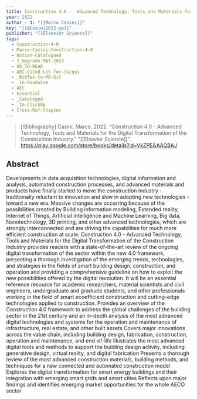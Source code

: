 ```yaml
---
title: Construction 4.0 -  Advanced Technology, Tools and Materials for the Digital Transformation of the Construction Industry
year: 2022
author - 1: "[[Marco Casini]]"
key: "[[@Casini2022-yp]]"
publisher: "[[Elsevier Science]]"
tags:
  - Construction-4-0
  - Marco-Casini-Construction-4-0
  - Notion-Catalogued
  - 2_Upgrade-MAY-2023
  - 00_TO-READ
  - AEC-Cited-Lit-for-Jacqui
  - _BibTex-to-MD-Git
  - _In-Readwise
  - AEC
  - Essential
  - _Cataloged
  - _In-ClickUp
  - Cross-Ref-Chapter
---
```


> [!Bibliography]
> Casini, Marco. 2022. “Construction 4.0 -  Advanced Technology, Tools and Materials for the Digital Transformation of the Construction Industry.” "[[Elsevier Science]]". https://play.google.com/store/books/details?id=VkZPEAAAQBAJ

## Abstract
Developments in data acquisition technologies, digital information and analysis, automated construction processes, and advanced materials and products have finally started to move the construction industry - traditionally reluctant to innovation and slow in adopting new technologies - toward a new era. Massive changes are occurring because of the possibilities created by Building information modeling, Extended reality, Internet of Things, Artificial intelligence and Machine Learning, Big data, Nanotechnology, 3D printing, and other advanced technologies, which are strongly interconnected and are driving the capabilities for much more efficient construction at scale. Construction 4.0 -  Advanced Technology, Tools and Materials for the Digital Transformation of the Construction Industry provides readers with a state-of-the-art review of the ongoing digital transformation of the sector within the new 4.0 framework, presenting a thorough investigation of the emerging trends, technologies, and strategies in the fields of smart building design, construction, and operation and providing a comprehensive guideline on how to exploit the new possibilities offered by the digital revolution. It will be an essential reference resource for academic researchers, material scientists and civil engineers, undergraduate and graduate students, and other professionals working in the field of smart ecoefficient construction and cutting-edge technologies applied to construction. Provides an overview of the Construction 4.0 framework to address the global challenges of the building sector in the 21st century and an in-depth analysis of the most advanced digital technologies and systems for the operation and maintenance of infrastructure, real estate, and other built assets Covers major innovations across the value chain, including building design, fabrication, construction, operation and maintenance, and end-of-life Illustrates the most advanced digital tools and methods to support the building design activity, including generative design, virtual reality, and digital fabrication Presents a thorough review of the most advanced construction materials, building methods, and techniques for a new connected and automated construction model Explores the digital transformation for smart energy buildings and their integration with emerging smart grids and smart cities Reflects upon major findings and identifies emerging market opportunities for the whole AECO sector